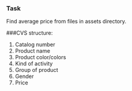 ### Task
Find average price from files in assets directory.

###CVS structure:
 1. Catalog number
 2. Product name
 3. Product color/colors
 4. Kind of activity
 5. Group of product
 6. Gender
 7. Price